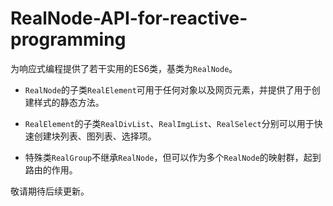 # RealNode-API-for-reactive-programming
为响应式编程提供了若干实用的ES6类，基类为`RealNode`。

- `RealNode`的子类`RealElement`可用于任何对象以及网页元素，并提供了用于创建样式的静态方法。

- `RealElement`的子类`RealDivList`、`RealImgList`、`RealSelect`分别可以用于快速创建块列表、图列表、选择项。

- 特殊类`RealGroup`不继承`RealNode`，但可以作为多个`RealNode`的映射群，起到路由的作用。

敬请期待后续更新。
